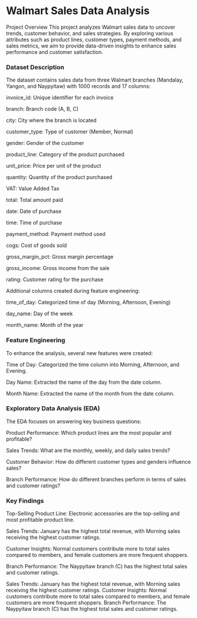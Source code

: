 # Walmart Sales Data Analysis
Project Overview
This project analyzes Walmart sales data to uncover trends, customer behavior, and sales strategies. By exploring various attributes such as product lines, customer types, payment methods, and sales metrics, we aim to provide data-driven insights to enhance sales performance and customer satisfaction.

### Dataset Description
The dataset contains sales data from three Walmart branches (Mandalay, Yangon, and Naypyitaw) with 1000 records and 17 columns:

invoice_id: Unique identifier for each invoice

branch: Branch code (A, B, C)

city: City where the branch is located

customer_type: Type of customer (Member, Normal)

gender: Gender of the customer

product_line: Category of the product purchased

unit_price: Price per unit of the product

quantity: Quantity of the product purchased

VAT: Value Added Tax

total: Total amount paid

date: Date of purchase

time: Time of purchase

payment_method: Payment method used

cogs: Cost of goods sold

gross_margin_pct: Gross margin percentage

gross_income: Gross income from the sale

rating: Customer rating for the purchase

Additional columns created during feature engineering:

time_of_day: Categorized time of day (Morning, Afternoon, Evening)

day_name: Day of the week

month_name: Month of the year

### Feature Engineering
To enhance the analysis, several new features were created:

Time of Day: Categorized the time column into Morning, Afternoon, and Evening.

Day Name: Extracted the name of the day from the date column.

Month Name: Extracted the name of the month from the date column.

### Exploratory Data Analysis (EDA)
The EDA focuses on answering key business questions:

Product Performance: Which product lines are the most popular and profitable?

Sales Trends: What are the monthly, weekly, and daily sales trends?

Customer Behavior: How do different customer types and genders influence sales?

Branch Performance: How do different branches perform in terms of sales and customer ratings?

### Key Findings
Top-Selling Product Line: Electronic accessories are the top-selling and most profitable product line.

Sales Trends: January has the highest total revenue, with Morning sales receiving the highest customer ratings.

Customer Insights: Normal customers contribute more to total sales compared to members, and female customers are more frequent shoppers.

Branch Performance: The Naypyitaw branch (C) has the highest total sales and customer ratings.







Sales Trends: January has the highest total revenue, with Morning sales receiving the highest customer ratings.
Customer Insights: Normal customers contribute more to total sales compared to members, and female customers are more frequent shoppers.
Branch Performance: The Naypyitaw branch (C) has the highest total sales and customer ratings.
